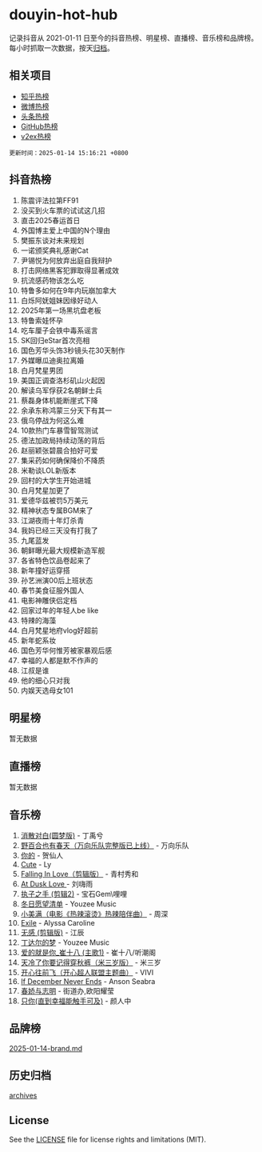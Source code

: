 # douyin-hot-hub

记录抖音从 2021-01-11 日至今的抖音热榜、明星榜、直播榜、音乐榜和品牌榜。每小时抓取一次数据，按天[归档](archives)。

## 相关项目

- [知乎热榜](https://github.com/lonnyzhang423/zhihu-hot-hub)
- [微博热榜](https://github.com/lonnyzhang423/weibo-hot-hub)
- [头条热榜](https://github.com/lonnyzhang423/toutiao-hot-hub)
- [GitHub热榜](https://github.com/lonnyzhang423/github-hot-hub)
- [v2ex热榜](https://github.com/lonnyzhang423/v2ex-hot-hub)


`更新时间：2025-01-14 15:16:21 +0800`

## 抖音热榜

1. 陈震评法拉第FF91
1. 没买到火车票的试试这几招
1. 直击2025春运首日
1. 外国博主爱上中国的N个理由
1. 樊振东谈对未来规划
1. 一诺颁奖典礼感谢Cat
1. 尹锡悦为何放弃出庭自我辩护
1. 打击网络黑客犯罪取得显著成效
1. 抗流感药物该怎么吃
1. 特鲁多如何在9年内玩崩加拿大
1. 白烁阿妩姐妹因缘好动人
1. 2025年第一场黑坑盘老板
1. 特鲁索娃怀孕
1. 吃车厘子会铁中毒系谣言
1. SK回归eStar首次亮相
1. 国色芳华头饰3秒镜头花30天制作
1. 外媒曝瓜迪奥拉离婚
1. 白月梵星男团
1. 美国正调查洛杉矶山火起因
1. 解读乌军俘获2名朝鲜士兵
1. 蔡磊身体机能断崖式下降
1. 余承东称鸿蒙三分天下有其一
1. 俄乌停战为何这么难
1. 10款热门车暴雪智驾测试
1. 德法加政局持续动荡的背后
1. 赵丽颖张碧晨合拍好可爱
1. 集采药如何确保降价不降质
1. 米勒谈LOL新版本
1. 回村的大学生开始进城
1. 白月梵星加更了
1. 爱德华兹被罚5万美元
1. 精神状态专属BGM来了
1. 江湖夜雨十年灯杀青
1. 我妈已经三天没有打我了
1. 九尾蓝发
1. 朝鲜曝光最大规模新造军舰
1. 各省特色饮品卷起来了
1. 新年撞好运穿搭
1. 孙艺洲演00后上班状态
1. 春节美食征服外国人
1. 电影神雕侠侣定档
1. 回家过年的年轻人be like
1. 特辣的海藻
1. 白月梵星地府vlog好超前
1. 新年蛇系妆
1. 国色芳华何惟芳被家暴观后感
1. 幸福的人都是默不作声的
1. 江叔是谁
1. 他的细心只对我
1. 内娱天选母女101

## 明星榜

暂无数据

## 直播榜

暂无数据

## 音乐榜

1. [消散对白(圆梦版)](https://sf5-hl-cdn-tos.douyinstatic.com/obj/tos-cn-ve-2774/og4jB5I5IizzoZVAAAzWgBMAsMDWoArfwBOiFs) - 丁禹兮
1. [野百合也有春天（万向乐队完整版已上线）](https://sf5-hl-cdn-tos.douyinstatic.com/obj/tos-cn-ve-2774/oMnUxhRAMiAGBqDtIPBQ7ACYQZFlJCftcgeDJE) - 万向乐队
1. [你的](https://sf5-hl-cdn-tos.douyinstatic.com/obj/tos-cn-ve-2774/oYuIeKf42jB7sEV6B2upMdpYAgfrQWj0FeRegh) - 贺仙人
1. [Cute](https://sf5-hl-cdn-tos.douyinstatic.com/obj/tos-cn-ve-2774/o4IbIzHWKAAB4wsS5qMBRiiAlEBGTpQRNfFvuo) - Ly
1. [Falling In Love（剪辑版）](https://sf5-hl-cdn-tos.douyinstatic.com/obj/tos-cn-ve-2774/o8ajpA8zzgBPahbBIO8AcKGBLJezFCRd1wfP9f) - 青村秀和
1. [ At Dusk  Love ](https://sf5-hl-cdn-tos.douyinstatic.com/obj/tos-cn-ve-2774/o8CrpCf5CaYgI4ZrtQgMQAFEfuGqNnRSDQAPBc) - 刘嗨雨
1. [执子之手 (剪辑2)](https://sf5-hl-cdn-tos.douyinstatic.com/obj/tos-cn-ve-2774/oUoZLQjCc31XzqsBnBQUNgeKtYPBcgbFDwtfcu) - 宝石Gem\哩哩
1. [冬日愿望清单](https://sf5-hl-cdn-tos.douyinstatic.com/obj/tos-cn-ve-2774/oIIgUOeamCFCVAzxN6MFRLIBlLGpUqQxeeHrLE) - Youzee Music
1. [小美满（电影《热辣滚烫》热辣陪伴曲）](https://sf6-cdn-tos.douyinstatic.com/obj/tos-cn-ve-2774/o0GAn2lSgfZIDUgtevCGDQYnFg4CwnrBaxbTZL) - 周深
1. [Exile](https://sf3-cdn-tos.douyinstatic.com/obj/tos-cn-ve-2774/oYj4gAQTknKE3WW0Je8KGmQ7z1cA4FefwtbufD) - Alyssa Caroline
1. [无感 (剪辑版)](https://sf5-hl-cdn-tos.douyinstatic.com/obj/tos-cn-ve-2774/o0eIsUzJBDlQaQFC5OFlgbMEZC1TFYBftOBn6p) - 江辰
1. [丁达尔的梦](https://sf5-hl-cdn-tos.douyinstatic.com/obj/tos-cn-ve-2774/oMU3WirUZBVQkAC9ccG5P2IQirziZM2RTInUY) - Youzee Music
1. [爱的就是你_崔十八 (主歌1)](https://sf5-hl-cdn-tos.douyinstatic.com/obj/tos-cn-ve-2774/oI5BO5DhFZ6UTcNCnZaOCBLtZ7WIMQGfgnXf5E) - 崔十八/听潮阁
1. [天冷了你要记得穿秋裤（米三岁版）](https://sf5-hl-cdn-tos.douyinstatic.com/obj/tos-cn-ve-2774/oQlIwVIDWiZ6BQilAorS7MA0AgCkQDvcZAdm1) - 米三岁
1. [开心往前飞（开心超人联盟主题曲）](https://sf5-hl-cdn-tos.douyinstatic.com/obj/tos-cn-ve-2774/9d8fb7c82cf1421fb93a9fe925275e0a) - VIVI
1. [If December Never Ends](https://sf5-hl-cdn-tos.douyinstatic.com/obj/tos-cn-ve-2774/oY1IQMoTgCFIBg8RZifyqlBBt1UFgitTYmxeOS) - Anson Seabra
1. [春娇与志明](https://sf5-hl-cdn-tos.douyinstatic.com/obj/tos-cn-ve-2774/e530d8fceb7044b39707d7f9ff54add1) - 街道办,欧阳耀莹
1. [只你(直到幸福能触手可及)](https://sf5-hl-cdn-tos.douyinstatic.com/obj/tos-cn-ve-2774/o0lBkRDzFTeaVSUz3ZZSCBVtZ5DIMQGfgmEAuE) - 颜人中

## 品牌榜

[2025-01-14-brand.md](archives/2025-01-14-brand.md)

## 历史归档

[archives](archives)

## License

See the [LICENSE](LICENSE) file for license rights and limitations (MIT).

